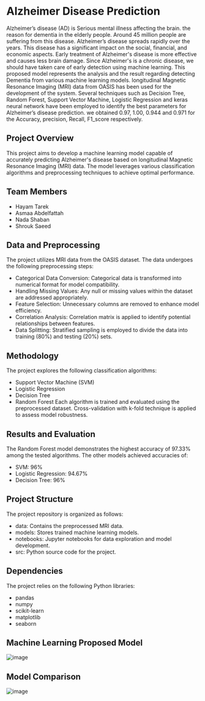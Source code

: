 # Alzheimer Disease Prediction 
Alzheimer’s disease (AD) is Serious mental illness affecting the brain. the reason for dementia in the elderly people. Around 45 million people are suffering from this disease. Alzheimer’s disease spreads rapidly over the years. This disease has a significant impact on the social, financial, and economic aspects. Early treatment of Alzheimer's disease is more effective and causes less brain damage. Since Alzheimer's is a chronic disease, we should have taken care of early detection using machine learning. This proposed model represents the analysis and the result regarding detecting Dementia from various machine learning models. longitudinal Magnetic Resonance Imaging (MRI) data from OASIS has been used for the development of the system. Several techniques such as Decision Tree, Random Forest, Support Vector Machine, Logistic Regression and keras neural network have been employed to identify the best parameters for Alzheimer’s disease prediction. we obtained 0.97, 1.00, 0.944 and 0.971 for the Accuracy, precision, Recall, F1_score respectively.
## Project Overview
This project aims to develop a machine learning model capable of accurately predicting Alzheimer's disease based on longitudinal Magnetic Resonance Imaging (MRI) data. The model leverages various classification algorithms and preprocessing techniques to achieve optimal performance.
## Team Members
- Hayam Tarek 
- Asmaa Abdelfattah 
- Nada Shaban
- Shrouk Saeed
## Data and Preprocessing
The project utilizes MRI data from the OASIS dataset. The data undergoes the following preprocessing steps:
  * Categorical Data Conversion: Categorical data is transformed into numerical format for model compatibility.
  * Handling Missing Values: Any null or missing values within the dataset are addressed appropriately.
  * Feature Selection: Unnecessary columns are removed to enhance model efficiency.
  * Correlation Analysis: Correlation matrix is applied to identify potential relationships between features.
  * Data Splitting: Stratified sampling is employed to divide the data into training (80%) and testing (20%) sets.
## Methodology
The project explores the following classification algorithms:
  * Support Vector Machine (SVM)
  * Logistic Regression
  * Decision Tree
  * Random Forest
Each algorithm is trained and evaluated using the preprocessed dataset. Cross-validation with k-fold technique is applied to assess model robustness.
## Results and Evaluation
The Random Forest model demonstrates the highest accuracy of 97.33% among the tested algorithms. The other models achieved accuracies of:
  * SVM: 96%
  * Logistic Regression: 94.67%
  * Decision Tree: 96%
## Project Structure
The project repository is organized as follows:
  * data: Contains the preprocessed MRI data.
  * models: Stores trained machine learning models.
  * notebooks: Jupyter notebooks for data exploration and model development.
  * src: Python source code for the project.
## Dependencies
The project relies on the following Python libraries:
  * pandas
  * numpy
  * scikit-learn
  * matplotlib
  * seaborn
## Machine Learning Proposed Model
![image](https://github.com/HayamTarek/Graduation-project/assets/125991048/0bc9dff6-f852-4610-b059-d6f96efe5ca3)
## Model Comparison
![image](https://github.com/HayamTarek/Graduation-project/assets/125991048/5250bd29-66eb-41ed-84e9-d5f2539f99a1)
